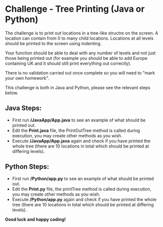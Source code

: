 # Challenge - Tree Printing (Java or Python)

The challenge is to print out locations in a tree-like structre on the screen.
A location can contain from 0 to many child locations.
Locations at all levels should be printed to the screen using indenting.

Your function should be able to deal with any number of levels and not just those being printed out (for example you should be able to add Europe containing UK and it should still print everything out correctly).

There is no validation carried out once complete so you will need to "mark your own homework".

This challenge is both in Java and Python, please see the relevant steps below.

## Java Steps:
- First run __/JavaApp/App.java__ to see an example of what should be printed out.
- Edit the __Print.java__ file, the PrintOutTree method is called during execution, you may create other methods as you wish.
- Execute __/JavaApp/App.java__ again and check if you have printed the whole tree (there are 10 locations in total which should be printed at differing levels).

## Python Steps:
- First run __/Python/app.py__ to see an example of what should be printed out.
- Edit the __Print.py__ file, the printTree method is called during execution, you may create other methods as you wish.
- Execute __/Python/app.py__ again and check if you have printed the whole tree (there are 10 locations in total which should be printed at differing levels).


__Good luck and happy coding!__